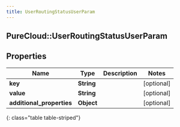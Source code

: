 ```yaml
---
title: UserRoutingStatusUserParam
---
```

## PureCloud::UserRoutingStatusUserParam

## Properties

|Name | Type | Description | Notes|
|------------ | ------------- | ------------- | -------------|
| **key** | **String** |  | [optional] |
| **value** | **String** |  | [optional] |
| **additional_properties** | **Object** |  | [optional] |
{: class="table table-striped"}


